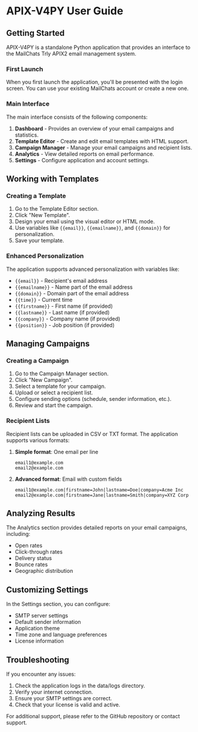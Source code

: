 # APIX-V4PY User Guide

## Getting Started

APIX-V4PY is a standalone Python application that provides an interface to the MailChats Trly APIX2 email management system.

### First Launch

When you first launch the application, you'll be presented with the login screen. You can use your existing MailChats account or create a new one.

### Main Interface

The main interface consists of the following components:

1. **Dashboard** - Provides an overview of your email campaigns and statistics.
2. **Template Editor** - Create and edit email templates with HTML support.
3. **Campaign Manager** - Manage your email campaigns and recipient lists.
4. **Analytics** - View detailed reports on email performance.
5. **Settings** - Configure application and account settings.

## Working with Templates

### Creating a Template

1. Go to the Template Editor section.
2. Click "New Template".
3. Design your email using the visual editor or HTML mode.
4. Use variables like `{{email}}`, `{{emailname}}`, and `{{domain}}` for personalization.
5. Save your template.

### Enhanced Personalization

The application supports advanced personalization with variables like:

- `{{email}}` - Recipient's email address
- `{{emailname}}` - Name part of the email address
- `{{domain}}` - Domain part of the email address
- `{{time}}` - Current time
- `{{firstname}}` - First name (if provided)
- `{{lastname}}` - Last name (if provided)
- `{{company}}` - Company name (if provided)
- `{{position}}` - Job position (if provided)

## Managing Campaigns

### Creating a Campaign

1. Go to the Campaign Manager section.
2. Click "New Campaign".
3. Select a template for your campaign.
4. Upload or select a recipient list.
5. Configure sending options (schedule, sender information, etc.).
6. Review and start the campaign.

### Recipient Lists

Recipient lists can be uploaded in CSV or TXT format. The application supports various formats:

1. **Simple format**: One email per line
   ```
   email1@example.com
   email2@example.com
   ```

2. **Advanced format**: Email with custom fields
   ```
   email1@example.com|firstname=John|lastname=Doe|company=Acme Inc
   email2@example.com|firstname=Jane|lastname=Smith|company=XYZ Corp
   ```

## Analyzing Results

The Analytics section provides detailed reports on your email campaigns, including:

- Open rates
- Click-through rates
- Delivery status
- Bounce rates
- Geographic distribution

## Customizing Settings

In the Settings section, you can configure:

- SMTP server settings
- Default sender information
- Application theme
- Time zone and language preferences
- License information

## Troubleshooting

If you encounter any issues:

1. Check the application logs in the data/logs directory.
2. Verify your internet connection.
3. Ensure your SMTP settings are correct.
4. Check that your license is valid and active.

For additional support, please refer to the GitHub repository or contact support.